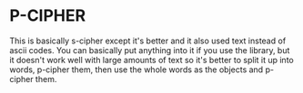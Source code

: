 # P-CIPHER
This is basically s-cipher except it's better and it also used text instead of ascii codes. You can basically put anything into it if you use the library, but it doesn't work well with large amounts of text so it's better to split it up into words, p-cipher them, then use the whole words as the objects and p-cipher them.